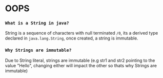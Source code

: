 # OOPS

### `What is a String in java?`
String is a sequence of characters with null terminated `/0`, its a derived type declared in `java.lang.String`, once created, a string is immutable.

### `Why Strings are immutable?`
Due to String literal, strings are immutable (e.g str1 and str2 pointing to the value "Hello", changing either will impact the other so thats why Strings are immutable)    

